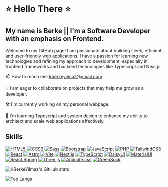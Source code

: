 # ⭐ Hello There ⭐

## My name is Berke || I'm a Software Developer with an emphasis on Frontend.

Welcome to my GitHub page! I am passionate about building sleek, efficient, and user-friendly web applications. I have a passion for learning new technologies and refining my approach to development, especially in frontend frameworks and backend technologies like Typescript and Next.js.

📫 How to reach me: [kberkeyilmaz@gmail.com](mailto:kberkeyilmaz@gmail.com)

💡 I am eager to collaborate on projects that may help me grow as a developer.

🛠️ I'm currently working on my personal webpage.

🌱 I'm learning Typescript and system design to enhance my ability to architect and scale web applications effectively.

## Skills
[![HTML5](https://img.shields.io/badge/HTML5-E34F26?style=for-the-badge&logo=html5&logoColor=white)](https://html.spec.whatwg.org/)
[![CSS3](https://img.shields.io/badge/CSS3-1572B6?style=for-the-badge&logo=css3&logoColor=white)](https://www.w3.org/Style/CSS/)
[![Sass](https://img.shields.io/badge/Sass-CC6699?style=for-the-badge&logo=sass&logoColor=white)](https://sass-lang.com)
[![Bootstrap](https://img.shields.io/badge/Bootstrap-7952B3?style=for-the-badge&logo=bootstrap&logoColor=white)](https://getbootstrap.com)
[![JavaScript](https://img.shields.io/badge/JavaScript-F7DF1E?style=for-the-badge&logo=javascript&logoColor=black)](https://developer.mozilla.org/en-US/docs/Web/JavaScript)
[![PHP](https://img.shields.io/badge/PHP-777BB4?style=for-the-badge&logo=php&logoColor=white)](https://www.php.net/)
[![TailwindCSS](https://img.shields.io/badge/Tailwind_CSS-06B6D4?style=for-the-badge&logo=tailwind-css&logoColor=white)](https://tailwindcss.com/)
[![React](https://img.shields.io/badge/React-61DAFB?style=for-the-badge&logo=react&logoColor=black)](https://reactjs.org)
[![Astro](https://img.shields.io/badge/Astro-FF5C00?style=for-the-badge&logo=astro&logoColor=white)](https://astro.build/)
[![Vite](https://img.shields.io/badge/Vite-B73BFE?style=for-the-badge&logo=vite&logoColor=FFD62E)](https://vitejs.dev/)
[![Next.js](https://img.shields.io/badge/Next.js-000000?style=for-the-badge&logo=next.js&logoColor=white)](https://nextjs.org/)
[![TypeScript](https://img.shields.io/badge/TypeScript-3178C6?style=for-the-badge&logo=typescript&logoColor=white)](https://www.typescriptlang.org)
[![DaisyUI](https://img.shields.io/badge/DaisyUI-FF69B4?style=for-the-badge&logo=daisyui&logoColor=white)](https://daisyui.com/)
[![MaterialUI](https://img.shields.io/badge/Material_UI-0081CB?style=for-the-badge&logo=material-ui&logoColor=white)](https://mui.com/)
[![React Spring](https://img.shields.io/badge/React_Spring-FF6D00?style=for-the-badge&logo=react-spring&logoColor=white)](https://www.react-spring.io/)
[![Three.js](https://img.shields.io/badge/Three.js-black?style=for-the-badge&logo=three.js&logoColor=white)](https://threejs.org/)
[![Animate.css](https://img.shields.io/badge/Animate.css-FF9C00?style=for-the-badge&logo=animate.css&logoColor=white)](https://animate.style/)
[![GreenSock](https://img.shields.io/badge/GreenSock-88CE02?style=for-the-badge&logo=greensock&logoColor=white)](https://greensock.com/)


![KBerkeYilmaz's GitHub stats](https://github-readme-stats.vercel.app/api?username=KBerkeYilmaz&show_icons=true)


![Top Langs](https://github-readme-stats.vercel.app/api/top-langs/?username=KBerkeYilmaz&layout=compact)

<!--
**KBerkeYilmaz/KBerkeYilmaz** is a ✨ _special_ ✨ repository because its `README.md` (this file) appears on your GitHub profile.

Here are some ideas to get you started:

- 🔭 I’m currently working on ...
- 🌱 I’m currently learning ...
- 👯 I’m looking to collaborate on ...
- 🤔 I’m looking for help with ...
- 💬 Ask me about ...
- 📫 How to reach me: ...
- 😄 Pronouns: ...
- ⚡ Fun fact: ...
-->
